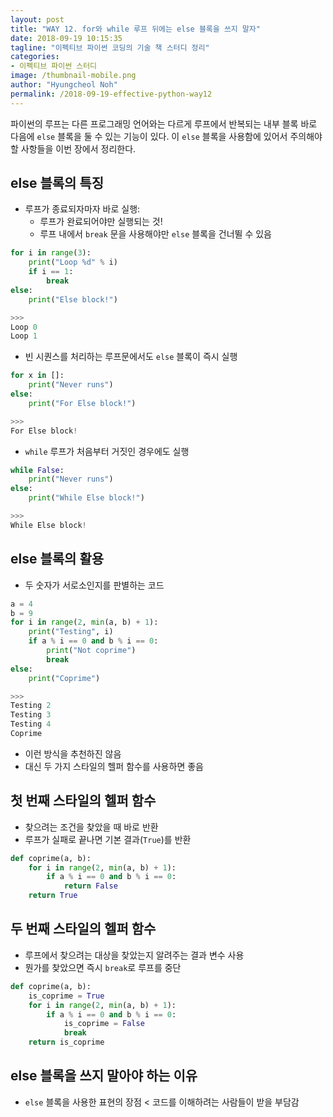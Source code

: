 ```yaml
---
layout: post
title: "WAY 12. for와 while 루프 뒤에는 else 블록을 쓰지 말자"
date: 2018-09-19 10:15:35
tagline: "이펙티브 파이썬 코딩의 기술 책 스터디 정리"
categories:
- 이펙티브 파이썬 스터디
image: /thumbnail-mobile.png
author: "Hyungcheol Noh"
permalink: /2018-09-19-effective-python-way12
---
```


파이썬의 루프는 다른 프로그래밍 언어와는 다르게 루프에서 반복되는 내부 블록 바로 다음에 `else` 블록을 둘 수 있는 기능이 있다. 이 `else` 블록을 사용함에 있어서 주의해야 할 사항들을 이번 장에서 정리한다.

## else 블록의 특징
- 루프가 종료되자마자 바로 실행:
  - 루프가 완료되어야만 실행되는 것!
  - 루프 내에서 `break` 문을 사용해야만 `else` 블록을 건너뛸 수 있음

```python
for i in range(3):
    print("Loop %d" % i)
    if i == 1:
        break
else:
    print("Else block!")

>>>
Loop 0
Loop 1
```

- 빈 시퀀스를 처리하는 루프문에서도 `else` 블록이 즉시 실행

```python
for x in []:
    print("Never runs")
else:
    print("For Else block!")

>>>
For Else block!
```

- `while` 루프가 처음부터 거짓인 경우에도 실행

```python
while False:
    print("Never runs")
else:
    print("While Else block!")

>>>
While Else block!
```

## else 블록의 활용
- 두 숫자가 서로소인지를 판별하는 코드

```python
a = 4
b = 9
for i in range(2, min(a, b) + 1):
    print("Testing", i)
    if a % i == 0 and b % i == 0:
        print("Not coprime")
        break
else:
    print("Coprime")

>>>
Testing 2
Testing 3
Testing 4
Coprime
```

- 이런 방식을 추천하진 않음
- 대신 두 가지 스타일의 헬퍼 함수를 사용하면 좋음

## 첫 번째 스타일의 헬퍼 함수
- 찾으려는 조건을 찾았을 때 바로 반환
- 루프가 실패로 끝나면 기본 결과(`True`)를 반환

```python
def coprime(a, b):
    for i in range(2, min(a, b) + 1):
        if a % i == 0 and b % i == 0:
            return False
    return True
```

## 두 번째 스타일의 헬퍼 함수
- 루프에서 찾으려는 대상을 찾았는지 알려주는 결과 변수 사용
- 뭔가를 찾았으면 즉시 `break`로 루프를 중단

```python
def coprime(a, b):
    is_coprime = True
    for i in range(2, min(a, b) + 1):
        if a % i == 0 and b % i == 0:
            is_coprime = False
            break
    return is_coprime
```

## else 블록을 쓰지 말아야 하는 이유
- `else` 블록을 사용한 표현의 장점 < 코드를 이해하려는 사람들이 받을 부담감


